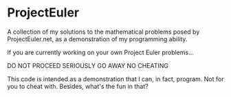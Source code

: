 ProjectEuler
============

A collection of my solutions to the mathematical problems posed by 
ProjectEuler.net, as a demonstration of my programming ability.

If you are currently working on your own Project Euler problems...

DO NOT PROCEED
SERIOUSLY
GO AWAY
NO CHEATING

This code is intended as a demonstration that I can, in fact, program.  Not for 
you to cheat with.  Besides, what's the fun in that?
